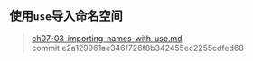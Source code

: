 ## 使用`use`导入命名空间

> [ch07-03-importing-names-with-use.md](https://github.com/rust-lang/book/blob/master/src/ch07-03-importing-names-with-use.md)
> <br>
> commit e2a129961ae346f726f8b342455ec2255cdfed68

